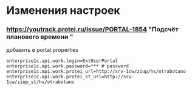 # Изменения настроек

### https://youtrack.protei.ru/issue/PORTAL-1854 "Подсчёт планового времени "

добавить в portal.properties
```
enterprise1c.api.work.login=ExtUserPortal
enterprise1c.api.work.password=*** # password
enterprise1c.api.work.protei_url=http://srv-1cw/ziup/hs/otrabotano
enterprise1c.api.work.protei_st_url=http://srv-1cw/ziup_st/hs/otrabotano
```